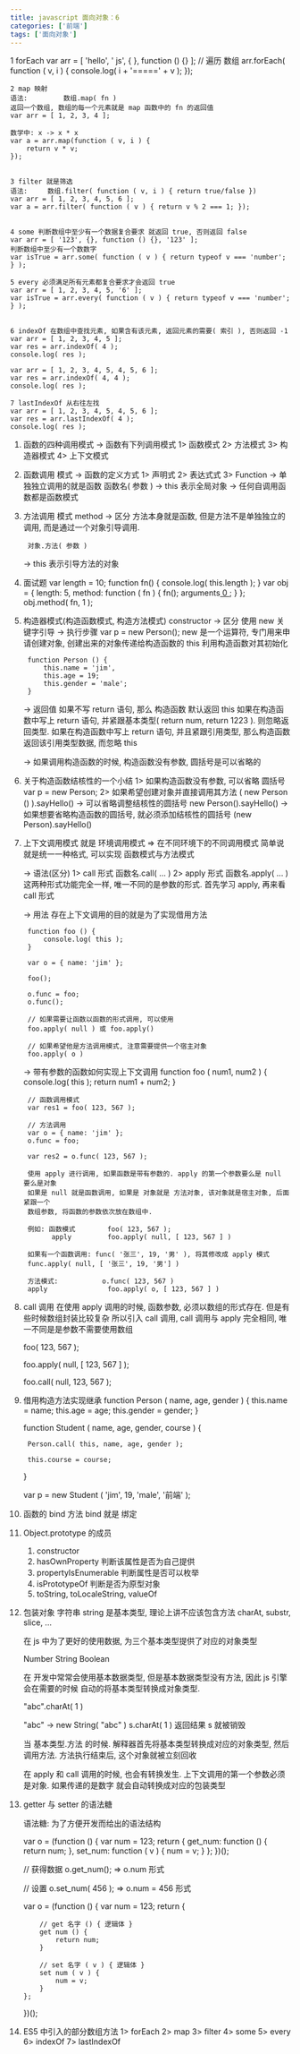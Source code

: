 ```yaml
---
title: javascript 面向对象：6
categories: ['前端']
tags: ['面向对象'] 
---
```

1 forEach
	var arr = [ 'hello', ' js', {  }, function () {} ];
	// 遍历 数组
	arr.forEach( function ( v, i ) {
		console.log( i + '=====' + v );
	});


	2 map 映射
	语法: 		数组.map( fn )
	返回一个数组, 数组的每一个元素就是 map 函数中的 fn 的返回值
	var arr = [ 1, 2, 3, 4 ];

	数学中: x -> x * x
	var a = arr.map(function ( v, i ) {
		return v * v;
	});


	3 filter 就是筛选
	语法:     数组.filter( function ( v, i ) { return true/false })
	var arr = [ 1, 2, 3, 4, 5, 6 ];
	var a = arr.filter( function ( v ) { return v % 2 === 1; });


	4 some 判断数组中至少有一个数据复合要求 就返回 true, 否则返回 false
	var arr = [ '123', {}, function () {}, '123' ];
	判断数组中至少有一个数数字
	var isTrue = arr.some( function ( v ) { return typeof v === 'number'; } );

	5 every 必须满足所有元素都复合要求才会返回 true
	var arr = [ 1, 2, 3, 4, 5, '6' ];
	var isTrue = arr.every( function ( v ) { return typeof v === 'number'; } );


	6 indexOf 在数组中查找元素, 如果含有该元素, 返回元素的需要( 索引 ), 否则返回 -1
	var arr = [ 1, 2, 3, 4, 5 ];
	var res = arr.indexOf( 4 );
	console.log( res );

	var arr = [ 1, 2, 3, 4, 5, 4, 5, 6 ];
	var res = arr.indexOf( 4, 4 );
	console.log( res );

	7 lastIndexOf 从右往左找
	var arr = [ 1, 2, 3, 4, 5, 4, 5, 6 ];
	var res = arr.lastIndexOf( 4 );
	console.log( res );

1. 函数的四种调用模式
	-> 函数有下列调用模式
		1> 函数模式
		2> 方法模式
		3> 构造器模式
		4> 上下文模式

2. 函数调用 模式
	-> 函数的定义方式
		1> 声明式
		2> 表达式式
		3> Function
	-> 单独独立调用的就是函数
		函数名( 参数 )
	-> this 表示全局对象
	-> 任何自调用函数都是函数模式

3. 方法调用 模式   method
	-> 区分
		方法本身就是函数, 但是方法不是单独独立的调用, 而是通过一个对象引导调用.

		对象.方法( 参数 )
	-> this 表示引导方法的对象

4. 面试题
	var length = 10;
	function fn() {
		console.log( this.length );
	}
	var obj = {
		length: 5,
		method: function ( fn ) {
			fn();
			arguments[ 0 ]();
		}
	};
	obj.method( fn, 1 );

5. 构造器模式(构造函数模式, 构造方法模式)
	constructor
	-> 区分
		使用 new 关键字引导
	-> 执行步骤
		var p = new Person();
		new 是一个运算符, 专门用来申请创建对象, 创建出来的对象传递给构造函数的 this
		利用构造函数对其初始化

		function Person () {
			this.name = 'jim',
			this.age = 19;
			this.gender = 'male';
		}
	-> 返回值
		如果不写 return 语句, 那么 构造函数 默认返回 this
		如果在构造函数中写上 return 语句, 并紧跟基本类型( return num, return 1223 ). 则忽略返回类型. 
		如果在构造函数中写上 return 语句, 并且紧跟引用类型, 那么构造函数返回该引用类型数据, 而忽略 this

	-> 如果调用构造函数的时候, 构造函数没有参数, 圆括号是可以省略的


6. 关于构造函数结核性的一个小结
	1> 如果构造函数没有参数, 可以省略 圆括号
		var p = new Person;
	2> 如果希望创建对象并直接调用其方法
		( new Person () ).sayHello()
		-> 可以省略调整结核性的圆括号
			new Person().sayHello()
		-> 如果想要省略构造函数的圆括号, 就必须添加结核性的圆括号
			(new Person).sayHello()

7. 上下文调用模式
	就是 环境调用模式 => 在不同环境下的不同调用模式
	简单说就是统一一种格式, 可以实现 函数模式与方法模式

	-> 语法(区分)
		1> call 形式
			函数名.call( ... )
		2> apply 形式
			函数名.apply( ... )
		这两种形式功能完全一样, 唯一不同的是参数的形式. 首先学习 apply, 再来看 call 形式

	-> 用法
		存在上下文调用的目的就是为了实现借用方法

		function foo () {
			console.log( this );
		}

		var o = { name: 'jim' };

		foo();

		o.func = foo;
		o.func();

		// 如果需要让函数以函数的形式调用, 可以使用
		foo.apply( null ) 或 foo.apply()
		
		// 如果希望他是方法调用模式, 注意需要提供一个宿主对象
		foo.apply( o )

	-> 带有参数的函数如何实现上下文调用
		function foo ( num1, num2 ) {
			console.log( this );
			return num1 + num2;
		} 

		// 函数调用模式
		var res1 = foo( 123, 567 );

		// 方法调用
		var o = { name: 'jim' };
		o.func = foo;

		var res2 = o.func( 123, 567 );
	
		使用 apply 进行调用, 如果函数是带有参数的. apply 的第一个参数要么是 null 要么是对象
		如果是 null 就是函数调用, 如果是 对象就是 方法对象, 该对象就是宿主对象, 后面紧跟一个
		数组参数, 将函数的参数依次放在数组中.	

		例如: 函数模式 		foo( 123, 567 );
			  apply    		foo.apply( null, [ 123, 567 ] )

		如果有一个函数调用: func( '张三', 19, '男' ), 将其修改成 apply 模式
		func.apply( null, [ '张三', 19, '男'] )

		方法模式:			o.func( 123, 567 )
		apply				foo.apply( o, [ 123, 567 ] )


8. call 调用
	在使用 apply 调用的时候, 函数参数, 必须以数组的形式存在. 但是有些时候数组封装比较复杂
	所以引入 call 调用, call 调用与 apply 完全相同, 唯一不同是是参数不需要使用数组

	foo( 123, 567 );

	foo.apply( null, [ 123, 567 ] );

	foo.call( null, 123, 567 );


9. 借用构造方法实现继承
	function Person ( name, age, gender ) {
		this.name = name;
		this.age = age;
		this.gender = gender;
	}

	function Student ( name, age, gender, course ) {

		Person.call( this, name, age, gender );

		this.course = course;
	}

	var p = new Student ( 'jim', 19, 'male', '前端' );


10. 函数的 bind 方法
	bind 就是 绑定


11. Object.prototype 的成员
	1) constructor
	2) hasOwnProperty 判断该属性是否为自己提供
	3) propertyIsEnumerable 判断属性是否可以枚举
	4) isPrototypeOf	判断是否为原型对象
	5) toString, toLocaleString, valueOf

12. 包装对象
	字符串 string 是基本类型, 理论上讲不应该包含方法
	charAt, substr, slice, ...

	在 js 中为了更好的使用数据, 为三个基本类型提供了对应的对象类型

	Number
	String
	Boolean

	在 开发中常常会使用基本数据类型, 但是基本数据类型没有方法, 因此 js 引擎会在需要的时候
	自动的将基本类型转换成对象类型.

	"abc".charAt( 1 )

	"abc" -> new String( "abc" )
	s.charAt( 1 ) 返回结果
	s 就被销毁

	当	基本类型.方法 的时候. 解释器首先将基本类型转换成对应的对象类型, 然后调用方法. 
	方法执行结束后, 这个对象就被立刻回收

	在 apply 和 call 调用的时候, 也会有转换发生. 上下文调用的第一个参数必须是对象. 如果传递的是数字
	就会自动转换成对应的包装类型

13. getter 与 setter 的语法糖

	语法糖: 为了方便开发而给出的语法结构

	var o = (function () {
		var num = 123;
		return {
			get_num: function () {
				return num;
			},
			set_num: function ( v ) {
				num = v;
			}
		};
	})();

	// 获得数据
	o.get_num();			=> o.num 形式

	// 设置
	o.set_num( 456 );		=> o.num = 456 形式

	var o = (function () {
		var num = 123;
		return {
				
			// get 名字 () { 逻辑体 }
			get num () {
				return num;
			}

			// set 名字 ( v ) { 逻辑体 }
			set num ( v ) {
				num = v;
			}
		};
	})();

14. ES5 中引入的部分数组方法
	1> forEach
	2> map
	3> filter
	4> some
	5> every
	6> indexOf
	7> lastIndexOf















